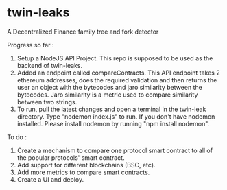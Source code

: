 # twin-leaks
A Decentralized Finance family tree and fork detector

Progress so far : 

1. Setup a NodeJS API Project. This repo is supposed to be used as the backend of twin-leaks.
2. Added an endpoint called compareContracts. This API endpoint takes 2 ethereum addresses, does the required validation and then returns the user an object with the bytecodes and jaro similarity between the bytecodes. Jaro similarity is a metric used to compare similarity between two strings. 
3. To run, pull the latest changes and open a terminal in the twin-leak directory. Type "nodemon index.js" to run. If you don't have nodemon installed. Please install nodemon by running "npm install nodemon". 



To do :
1. Create a mechanism to compare one protocol smart contract to all of the popular protocols' smart contract. 
2. Add support for different blockchains (BSC, etc).
3. Add more metrics to compare smart contracts. 
4. Create a UI and deploy. 
